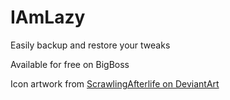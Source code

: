 # IAmLazy
Easily backup and restore your tweaks

Available for free on BigBoss

Icon artwork from [ScrawlingAfterlife on DeviantArt](https://www.deviantart.com/scrawlingafterlife/art/Snorlax-342569288)
